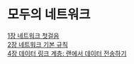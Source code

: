 # 모두의 네트워크
[1장 네트워크 첫걸음](./01_network_first_step.md)  
[2장 네트워크 기본 규칙](./02_network_basic_rule.md)  
[4장 데이터 링크 계층: 랜에서 데이터 전송하기](./02_datalink_layer.md)